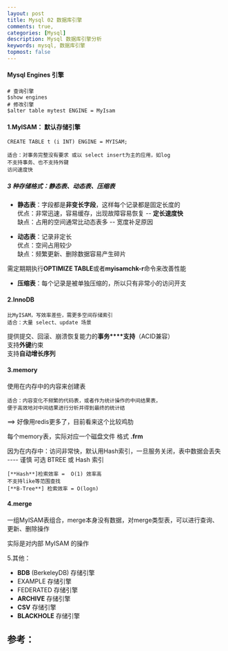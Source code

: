 ```yaml
---
layout: post
title: Mysql 02 数据库引擎
comments: true,
categories: [Mysql]
description: Mysql 数据库引擎分析
keywords: mysql, 数据库引擎
topmost: false
---
```




#### Mysql Engines 引擎

```
# 查询引擎
$show engines
# 修改引擎
$alter table mytest ENGINE = MyIsam
```

#### 1.MyISAM： 默认存储引擎

```
CREATE TABLE t (i INT) ENGINE = MYISAM;
```

```
适合：对事务完整没有要求 或以 select insert为主的应用，如log
不支持事务、也不支持外键
访问速度快
```

#####  3 种存储格式：静态表、动态表、压缩表

- **静态表**：字段都是**非变长字段**，这样每个记录都是固定长度的   
  优点：非常迅速，容易缓存，出现故障容易恢复 -- **定长速度快**  
  缺点：占用的空间通常比动态表多 -- 宽度补足原因

- **动态表**：记录非定长  
  优点：空间占用较少  
  缺点：频繁更新、删除数据容易产生碎片

需定期期执行**OPTIMIZE TABLE**或者**myisamchk-r**命令来改善性能

- **压缩表**：每个记录是被单独压缩的，所以只有非常小的访问开支



#### 2.InnoDB

```
比MyISAM，写效率差些，需更多空间存储索引
适合：大量 select、update 场景
```

提供提交、回滚、崩溃恢复能力的**事务****支持**（ACID兼容）  
支持**外键**约束  
支持**自动增长序列**



#### 3.memory

使用在内存中的内容来创建表

```
适合：内容变化不频繁的代码表，或者作为统计操作的中间结果表，
便于高效地对中间结果进行分析并得到最终的统计结
```

==> 好像用redis更多了，目前看来这个比较鸡肋

每个memory表，实际对应一个磁盘文件 格式 **.frm**

因为在内存中：访问非常快，默认用Hash索引，一旦服务关闭，表中数据会丢失 ---- 谨慎
可选 BTREE 或 Hash 索引

```
[**Hash**]检索效率 =  O(1) 效率高 
不支持like等范围查找
[**B-Tree**] 检索效率 = O(logn)
```



#### 4.merge

一组MyISAM表组合，merge本身没有数据，对merge类型表，可以进行查询、更新、删除操作

实际是对内部 MyISAM 的操作



5.其他：

- **BDB** (BerkeleyDB)      存储引擎
- EXAMPLE               存储引擎
- FEDERATED             存储引擎
- **ARCHIVE**               存储引擎
- **CSV**                   存储引擎
- **BLACKHOLE**             存储引擎














## 参考：
